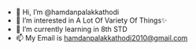- 👋 Hi, I’m @hamdanpalakkathodi
- 👀 I’m interested in A Lot Of Variety Of Things✨
- 🌱 I’m currently learning in 8th STD
- 📫 My Email is hamdanpalakkathodi2010@gmail.com


<!---
MohamedHamdanP/MohamedHamdanP is a ✨ special ✨ repository because its `README.md` (this file) appears on your GitHub profile.
You can click the Preview link to take a look at your changes.
--->

